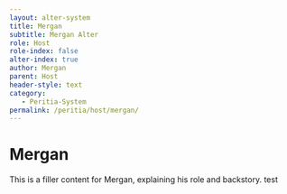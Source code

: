 ```yaml
---
layout: alter-system
title: Mergan
subtitle: Mergan Alter
role: Host
role-index: false
alter-index: true
author: Mergan
parent: Host
header-style: text
category:
   - Peritia-System
permalink: /peritia/host/mergan/
---
```

# Mergan
This is a filler content for Mergan, explaining his role and backstory.
test
